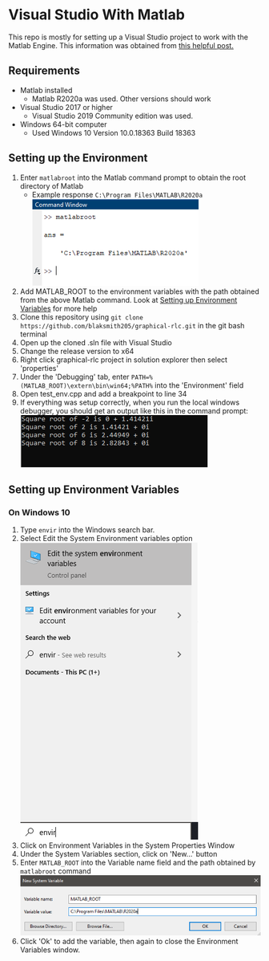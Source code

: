 # Visual Studio With Matlab
This repo is mostly for setting up a Visual Studio project to work with the Matlab Engine.
This information was obtained from [this helpful post.](https://www.mathworks.com/matlabcentral/answers/467518-how-can-i-build-a-c-program-using-matlab-engine-in-visual-studio)
## Requirements
* Matlab installed
  * Matlab R2020a was used. Other versions should work
* Visual Studio 2017 or higher
  * Visual Studio 2019 Community edition was used.
* Windows 64-bit computer
  * Used Windows 10 Version	10.0.18363 Build 18363
## Setting up the Environment
1. Enter `matlabroot` into the Matlab command prompt to obtain the root directory of Matlab
    * Example response `C:\Program Files\MATLAB\R2020a`  
![](readme_extras/matlabroot.png)  
2. Add MATLAB_ROOT to the environment variables with the path obtained from the above Matlab command. Look at [Setting up Environment Variables](#heading-4 "Goto Environment Variable setup") for more help
3. Clone this repository using `git clone https://github.com/blaksmith205/graphical-rlc.git` in the git bash terminal
4. Open up the cloned .sln file with Visual Studio
5. Change the release version to x64
5. Right click graphical-rlc project in solution explorer then select 'properties'
6. Under the 'Debugging' tab, enter `PATH=%(MATLAB_ROOT)\extern\bin\win64;%PATH%` into the 'Environment' field
7. Open test_env.cpp and add a breakpoint to line 34
8. If everything was setup correctly, when you run the local windows debugger, you should get an output like this in the command prompt:  
![](readme_extras/test_output.png)  
## Setting up Environment Variables
### On Windows 10
1. Type `envir` into the Windows search bar.
2. Select Edit the System Environment variables option  
![](readme_extras/environment_search.png)  
3. Click on Environment Variables in the System Properties Window
4. Under the System Variables section, click on 'New...' button
5. Enter `MATLAB_ROOT` into the Variable name field and the path obtained by `matlabroot` command  
![](readme_extras/new_var.png)  
6. Click 'Ok' to add the variable, then again to close the Environment Variables window.
